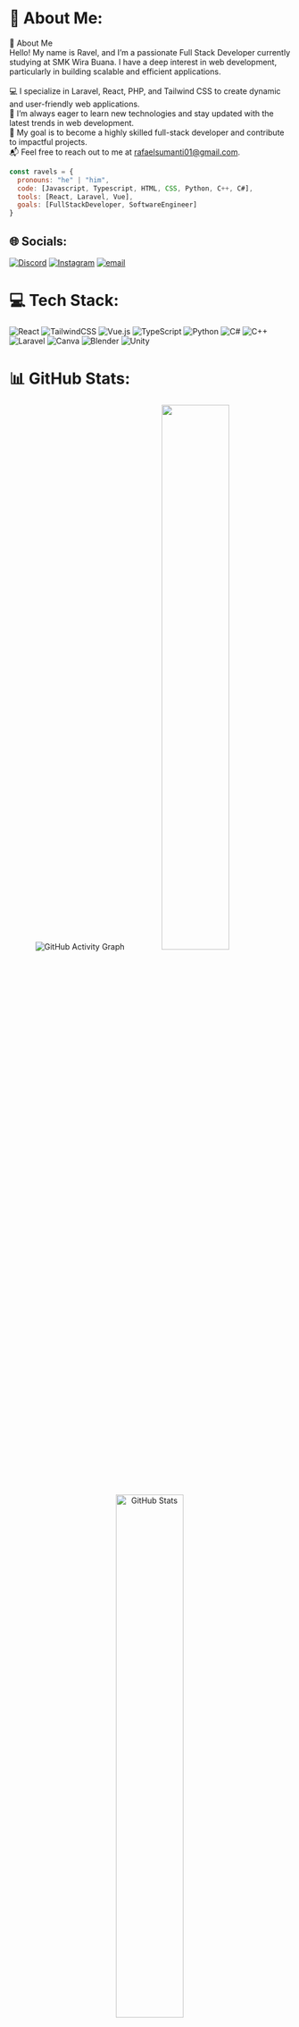# 💫 About Me:
📌 About Me<br>Hello! My name is Ravel, and I’m a passionate Full Stack Developer currently studying at SMK Wira Buana. I have a deep interest in web development, particularly in building scalable and efficient applications.<br><br>💻 I specialize in Laravel, React, PHP, and Tailwind CSS to create dynamic and user-friendly web applications.<br>🚀 I’m always eager to learn new technologies and stay updated with the latest trends in web development.<br>🎯 My goal is to become a highly skilled full-stack developer and contribute to impactful projects.<br>📬 Feel free to reach out to me at rafaelsumanti01@gmail.com.

```javascript
const ravels = {
  pronouns: "he" | "him",
  code: [Javascript, Typescript, HTML, CSS, Python, C++, C#],
  tools: [React, Laravel, Vue],
  goals: [FullStackDeveloper, SoftwareEngineer]
}
```

## 🌐 Socials:
[![Discord](https://img.shields.io/badge/Discord-%237289DA.svg?logo=discord&logoColor=white)](https://discord.gg/https://discord.gg/gQhb9Z9p) [![Instagram](https://img.shields.io/badge/Instagram-%23E4405F.svg?logo=Instagram&logoColor=white)](https://instagram.com/artificialvels) [![email](https://img.shields.io/badge/Email-D14836?logo=gmail&logoColor=white)](mailto:rafaelsumanti01@gmail.com) 

# 💻 Tech Stack:
![React](https://img.shields.io/badge/react-%2320232a.svg?style=for-the-badge&logo=react&logoColor=%2361DAFB) ![TailwindCSS](https://img.shields.io/badge/tailwindcss-%2338B2AC.svg?style=for-the-badge&logo=tailwind-css&logoColor=white) ![Vue.js](https://img.shields.io/badge/vue.js-%2335495e.svg?style=for-the-badge&logo=vuedotjs&logoColor=%234FC08D) ![TypeScript](https://img.shields.io/badge/typescript-%23007ACC.svg?style=for-the-badge&logo=typescript&logoColor=white) ![Python](https://img.shields.io/badge/python-3670A0?style=for-the-badge&logo=python&logoColor=ffdd54) ![C#](https://img.shields.io/badge/c%23-%23239120.svg?style=for-the-badge&logo=csharp&logoColor=white) ![C++](https://img.shields.io/badge/c++-%2300599C.svg?style=for-the-badge&logo=c%2B%2B&logoColor=white) ![Laravel](https://img.shields.io/badge/laravel-%23FF2D20.svg?style=for-the-badge&logo=laravel&logoColor=white) ![Canva](https://img.shields.io/badge/Canva-%2300C4CC.svg?style=for-the-badge&logo=Canva&logoColor=white) ![Blender](https://img.shields.io/badge/blender-%23F5792A.svg?style=for-the-badge&logo=blender&logoColor=white) ![Unity](https://img.shields.io/badge/unity-%23000000.svg?style=for-the-badge&logo=unity&logoColor=white)
# 📊 GitHub Stats:
<p align="center">
<img src="https://github-readme-activity-graph.vercel.app/graph?username=ProjectRavel&theme=react-dark&hide_border=true&area=true" alt="GitHub Activity Graph"/>
<img width="49%" height="50%" src="https://github-readme-stats.vercel.app/api/top-langs/?username=ProjectRavel&theme=one_dark_pro&hide_border=false&include_all_commits=true&count_private=true&layout=compact">
<img width="49%" src="https://github-readme-stats.vercel.app/api?username=ProjectRavel&theme=one_dark_pro&hide_border=false&include_all_commits=true&count_private=true" alt="GitHub Stats" />
</p>

## 🏆 GitHub Trophies
![](https://github-profile-trophy.vercel.app/?username=ProjectRavel&theme=radical&no-frame=false&no-bg=true&margin-w=4)

### ✍️ Random Dev Quote
![](https://quotes-github-readme.vercel.app/api?type=horizontal&theme=dark)

<!-- Proudly created with GPRM ( https://gprm.itsvg.in ) -->
